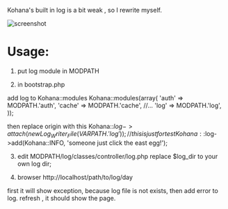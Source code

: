 Kohana's built in log is a bit weak , so I rewrite myself.

![screenshot](http://farm5.static.flickr.com/4043/4709236594_3334031e69.jpg)

Usage:
======

1) put log module in MODPATH 

2) in bootstrap.php 

add log to Kohana::modules
	Kohana::modules(array(
		'auth' => MODPATH.'auth',
		'cache' => MODPATH.'cache',
		//...
		'log' => MODPATH.'log',
	));

then replace origin with this
	Kohana::$log->attach(new Log_Writer_File(VARPATH.'log'));
	// this is just for test
	Kohana::$log->add(Kohana::INFO, 'someone just click the east egg!');

3) edit MODPATH/log/classes/controller/log.php
replace $log_dir to your own log dir;

4) browser http://localhost/path/to/log/day

first it will show exception, because log file is not exists, then add error to log.
refresh , it should show the page.

